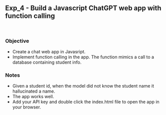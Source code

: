 ## Exp_4 - Build a Javascript ChatGPT web app with function calling
<br>

### Objective
- Create a chat web app in Javasript.
- Implement function calling in the app. The function mimics a call to a database containing student info.
  
### Notes
- Given a student id, when the model did not know the student name it hallucinated a name.
- The app works well.
- Add your API key and double click the index.html file to open the app in your browser.
